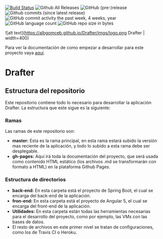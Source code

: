 [![Build Status](https://travis-ci.org/albgomceb/Drafter.svg?branch=master)](https://travis-ci.org/albgomceb/Drafter)
![Github All Releases](https://img.shields.io/github/downloads/albgomceb/Drafter/total.svg)
![GitHub (pre-)release](https://img.shields.io/github/release/albgomceb/Drafter/all.svg)
![Github commits (since latest release)](https://img.shields.io/github/commits-since/albgomceb/Drafter/latest.svg)
![GitHub commit activity the past week, 4 weeks, year](https://img.shields.io/github/commit-activity/w/albgomceb/Drafter.svg)
![GitHub language count](https://img.shields.io/github/languages/count/albgomceb/Drafter.svg)
![GitHub repo size in bytes](https://img.shields.io/github/repo-size/albgomceb/Drafter.svg)

![alt text](https://albgomceb.github.io/Drafter/imgs/logo.png Drafter | width=400)

Para ver la documentación de como empezar a desarrollar para este proyecto vaya [aquí](https://albgomceb.github.io/Drafter).

# Drafter 
## Estructura del repositorio
Este repositorio contiene todo lo necesario para desarrollar la aplicación Drafter. La estructura que este sigue es la siguiente:
### Ramas
Las ramas de este repositorio son:
* **master:** Esta es la rama principal, en esta rama estará subido la versión mas reciente de la aplicación, y todo lo subido a esta rama debe ser desplegable.
* **gh-pages:** Aquí irá toda la documentación del proyecto, que será usada como contenido HTML estático (los archivos .md se transformarán con formato a HTML) en la plataforma Github Pages.

### Estructura de directorios
* **back-end:** En esta carpeta está el proyecto de Spring Boot, el cual se encarga del back-end de la aplicación.
* **fron-end:** En esta carpeta está el proyecto de Angular 5, el cual se encarga del front-end de la aplicación.
* **Utilidades:** En esta carpeta están todas las herramientas necesarias para el desarrollo del proyecto, como por ejemplo, las VMs con las bases de datos.
* El resto de archivos en este primer nivel se tratan de configuraciones, como los de Travis CI o Heroku.

